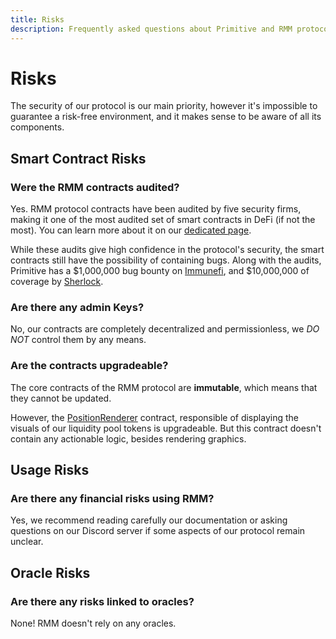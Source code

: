 ```yaml
---
title: Risks
description: Frequently asked questions about Primitive and RMM protocol in general
---
```


# Risks

The security of our protocol is our main priority, however it's impossible to guarantee a risk-free environment, and it makes sense to be aware of all its components.

## Smart Contract Risks

### Were the RMM contracts audited?

Yes. RMM protocol contracts have been audited by five security firms, making it one of the most audited set of smart contracts in DeFi (if not the most). You can learn more about it on our [dedicated page](/technical/security/audits).

While these audits give high confidence in the protocol's security, the smart contracts still have the possibility of containing bugs. Along with the audits, Primitive has a $1,000,000 bug bounty on [Immunefi](https://immunefi.com/bounty/primitive/), and $10,000,000 of coverage by [Sherlock](https://sherlock.xyz/).

### Are there any admin Keys?

No, our contracts are completely decentralized and permissionless, we *DO NOT* control them by any means.

### Are the contracts upgradeable?

The core contracts of the RMM protocol are **immutable**, which means that they cannot be updated.

However, the [PositionRenderer](https://github.com/primitivefinance/rmm-manager/blob/main/contracts/PositionRenderer.sol) contract, responsible of displaying the visuals of our liquidity pool tokens is upgradeable. But this contract doesn't contain any actionable logic, besides rendering graphics.

## Usage Risks

### Are there any financial risks using RMM?

Yes, we recommend reading carefully our documentation or asking questions on our Discord server if some aspects of our protocol remain unclear.

## Oracle Risks

### Are there any risks linked to oracles?

None! RMM doesn't rely on any oracles.
